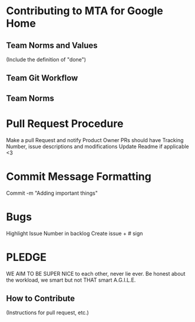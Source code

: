 # Contributing to MTA for Google Home

## Team Norms and Values

(Include the definition of "done")

## Team Git Workflow
  
## Team Norms 

# Pull Request Procedure
Make a pull Request and notify Product Owner
PRs should have Tracking Number, issue descriptions and modifications
Update Readme if applicable <3

# Commit Message Formatting
Commit -m "Adding important things"

# Bugs
Highlight Issue Number in backlog
Create issue + # sign

# PLEDGE
WE AIM TO BE SUPER NICE to each other, never lie ever.
Be honest about the workload, we smart but not THAT smart
A.G.I.L.E.

## How to Contribute

(Instructions for pull request, etc.)
